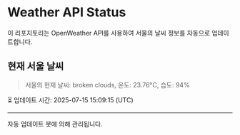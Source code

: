 
# Weather API Status

이 리포지토리는 OpenWeather API를 사용하여 서울의 날씨 정보를 자동으로 업데이트합니다.

## 현재 서울 날씨
> 서울의 현재 날씨: broken clouds, 온도: 23.76°C, 습도: 94%

⏳ 업데이트 시간: 2025-07-15 15:09:15 (UTC)

---
자동 업데이트 봇에 의해 관리됩니다.

